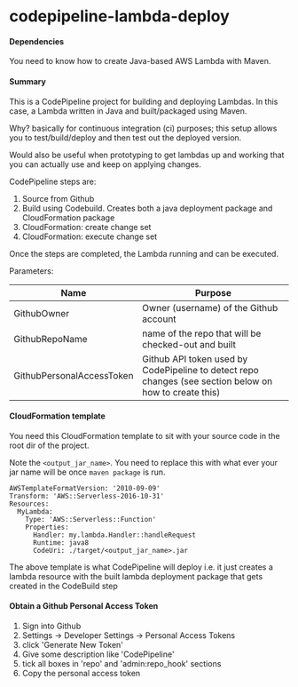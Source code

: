 # codepipeline-lambda-deploy

#### Dependencies
You need to know how to create Java-based AWS Lambda with Maven. 

#### Summary

This is a CodePipeline project for building and deploying Lambdas. In this case, a Lambda written in Java and built/packaged using Maven.

Why? basically for continuous integration (ci) purposes; this setup allows you to test/build/deploy and then test out the deployed version.

Would also be useful when prototyping to get lambdas up and working that you can actually use and keep on applying changes. 

CodePipeline steps are:
1. Source from Github
2. Build using Codebuild. Creates both a java deployment package and CloudFormation package
3. CloudFormation: create change set
4. CloudFormation: execute change set 

Once the steps are completed, the Lambda running and can be executed.

Parameters:

| Name                      	| Purpose                                                                                                	|
|---------------------------	|--------------------------------------------------------------------------------------------------------	|
| GithubOwner               	| Owner (username) of the Github account                                                                 	|
| GithubRepoName            	| name of the repo that will be checked-out and built                                                    	|
| GithubPersonalAccessToken 	| Github API token used by CodePipeline to detect repo changes (see section below on how to create this) 	|


#### CloudFormation template

You need this CloudFormation template to sit with your source code in the root dir of the project.

Note the `<output_jar_name>`. You need to replace this with what ever your jar name will be once `maven package` is run.

```
AWSTemplateFormatVersion: '2010-09-09'
Transform: 'AWS::Serverless-2016-10-31'
Resources:
  MyLambda:
    Type: 'AWS::Serverless::Function'
    Properties:
      Handler: my.lambda.Handler::handleRequest
      Runtime: java8
      CodeUri: ./target/<output_jar_name>.jar
```

The above template is what CodePipeline will deploy i.e. it just creates a lambda resource with the built lambda deployment package that gets created in the CodeBuild step

#### Obtain a Github Personal Access Token 
1. Sign into Github 
2. Settings -> Developer Settings -> Personal Access Tokens
3. click 'Generate New Token'
4. Give some description like 'CodePipeline' 
5. tick all boxes in 'repo' and 'admin:repo_hook' sections 
6. Copy the personal access token
